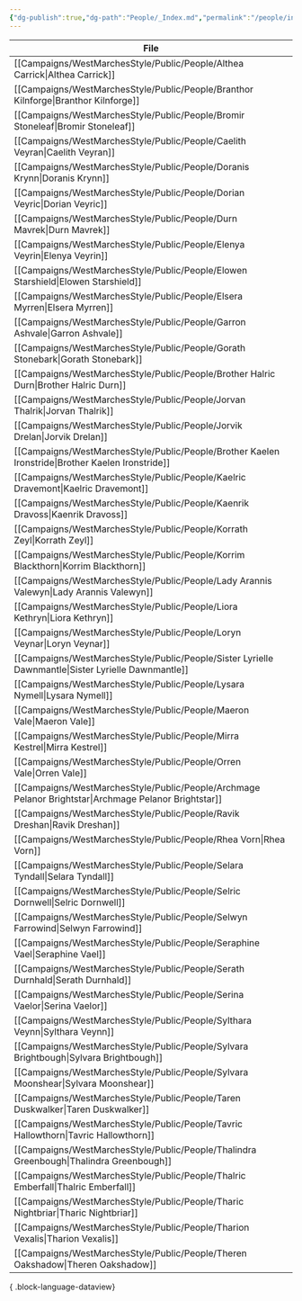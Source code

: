 ```yaml
---
{"dg-publish":true,"dg-path":"People/_Index.md","permalink":"/people/index/","title":"_People (Index)","tags":["people"],"dgShowFileTree":true}
---
```



| File                                                                                                     |
| -------------------------------------------------------------------------------------------------------- |
| [[Campaigns/WestMarchesStyle/Public/People/Althea Carrick\|Althea Carrick]]                           |
| [[Campaigns/WestMarchesStyle/Public/People/Branthor Kilnforge\|Branthor Kilnforge]]                   |
| [[Campaigns/WestMarchesStyle/Public/People/Bromir Stoneleaf\|Bromir Stoneleaf]]                       |
| [[Campaigns/WestMarchesStyle/Public/People/Caelith Veyran\|Caelith Veyran]]                           |
| [[Campaigns/WestMarchesStyle/Public/People/Doranis Krynn\|Doranis Krynn]]                             |
| [[Campaigns/WestMarchesStyle/Public/People/Dorian Veyric\|Dorian Veyric]]                             |
| [[Campaigns/WestMarchesStyle/Public/People/Durn Mavrek\|Durn Mavrek]]                                 |
| [[Campaigns/WestMarchesStyle/Public/People/Elenya Veyrin\|Elenya Veyrin]]                             |
| [[Campaigns/WestMarchesStyle/Public/People/Elowen Starshield\|Elowen Starshield]]                     |
| [[Campaigns/WestMarchesStyle/Public/People/Elsera Myrren\|Elsera Myrren]]                             |
| [[Campaigns/WestMarchesStyle/Public/People/Garron Ashvale\|Garron Ashvale]]                           |
| [[Campaigns/WestMarchesStyle/Public/People/Gorath Stonebark\|Gorath Stonebark]]                       |
| [[Campaigns/WestMarchesStyle/Public/People/Brother Halric Durn\|Brother Halric Durn]]                 |
| [[Campaigns/WestMarchesStyle/Public/People/Jorvan Thalrik\|Jorvan Thalrik]]                           |
| [[Campaigns/WestMarchesStyle/Public/People/Jorvik Drelan\|Jorvik Drelan]]                             |
| [[Campaigns/WestMarchesStyle/Public/People/Brother Kaelen Ironstride\|Brother Kaelen Ironstride]]     |
| [[Campaigns/WestMarchesStyle/Public/People/Kaelric Dravemont\|Kaelric Dravemont]]                     |
| [[Campaigns/WestMarchesStyle/Public/People/Kaenrik Dravoss\|Kaenrik Dravoss]]                         |
| [[Campaigns/WestMarchesStyle/Public/People/Korrath Zeyl\|Korrath Zeyl]]                               |
| [[Campaigns/WestMarchesStyle/Public/People/Korrim Blackthorn\|Korrim Blackthorn]]                     |
| [[Campaigns/WestMarchesStyle/Public/People/Lady Arannis Valewyn\|Lady Arannis Valewyn]]               |
| [[Campaigns/WestMarchesStyle/Public/People/Liora Kethryn\|Liora Kethryn]]                             |
| [[Campaigns/WestMarchesStyle/Public/People/Loryn Veynar\|Loryn Veynar]]                               |
| [[Campaigns/WestMarchesStyle/Public/People/Sister Lyrielle Dawnmantle\|Sister Lyrielle Dawnmantle]]   |
| [[Campaigns/WestMarchesStyle/Public/People/Lysara Nymell\|Lysara Nymell]]                             |
| [[Campaigns/WestMarchesStyle/Public/People/Maeron Vale\|Maeron Vale]]                                 |
| [[Campaigns/WestMarchesStyle/Public/People/Mirra Kestrel\|Mirra Kestrel]]                             |
| [[Campaigns/WestMarchesStyle/Public/People/Orren Vale\|Orren Vale]]                                   |
| [[Campaigns/WestMarchesStyle/Public/People/Archmage Pelanor Brightstar\|Archmage Pelanor Brightstar]] |
| [[Campaigns/WestMarchesStyle/Public/People/Ravik Dreshan\|Ravik Dreshan]]                             |
| [[Campaigns/WestMarchesStyle/Public/People/Rhea Vorn\|Rhea Vorn]]                                     |
| [[Campaigns/WestMarchesStyle/Public/People/Selara Tyndall\|Selara Tyndall]]                           |
| [[Campaigns/WestMarchesStyle/Public/People/Selric Dornwell\|Selric Dornwell]]                         |
| [[Campaigns/WestMarchesStyle/Public/People/Selwyn Farrowind\|Selwyn Farrowind]]                       |
| [[Campaigns/WestMarchesStyle/Public/People/Seraphine Vael\|Seraphine Vael]]                           |
| [[Campaigns/WestMarchesStyle/Public/People/Serath Durnhald\|Serath Durnhald]]                         |
| [[Campaigns/WestMarchesStyle/Public/People/Serina Vaelor\|Serina Vaelor]]                             |
| [[Campaigns/WestMarchesStyle/Public/People/Sylthara Veynn\|Sylthara Veynn]]                           |
| [[Campaigns/WestMarchesStyle/Public/People/Sylvara Brightbough\|Sylvara Brightbough]]                 |
| [[Campaigns/WestMarchesStyle/Public/People/Sylvara Moonshear\|Sylvara Moonshear]]                     |
| [[Campaigns/WestMarchesStyle/Public/People/Taren Duskwalker\|Taren Duskwalker]]                       |
| [[Campaigns/WestMarchesStyle/Public/People/Tavric Hallowthorn\|Tavric Hallowthorn]]                   |
| [[Campaigns/WestMarchesStyle/Public/People/Thalindra Greenbough\|Thalindra Greenbough]]               |
| [[Campaigns/WestMarchesStyle/Public/People/Thalric Emberfall\|Thalric Emberfall]]                     |
| [[Campaigns/WestMarchesStyle/Public/People/Tharic Nightbriar\|Tharic Nightbriar]]                     |
| [[Campaigns/WestMarchesStyle/Public/People/Tharion Vexalis\|Tharion Vexalis]]                         |
| [[Campaigns/WestMarchesStyle/Public/People/Theren Oakshadow\|Theren Oakshadow]]                       |

{ .block-language-dataview}
